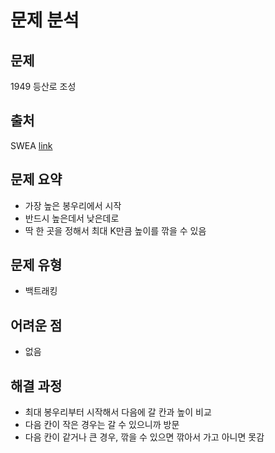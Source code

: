 # 문제 분석

## 문제

1949 등산로 조성

## 출처

SWEA [link](https://swexpertacademy.com/main/code/problem/problemDetail.do?contestProbId=AV5PoOKKAPIDFAUq)

## 문제 요약

* 가장 높은 봉우리에서 시작
* 반드시 높은데서 낮은데로
* 딱 한 곳을 정해서 최대 K만큼 높이를 깎을 수 있음

## 문제 유형

* 백트래킹

## 어려운 점

* 없음

## 해결 과정

* 최대 봉우리부터 시작해서 다음에 갈 칸과 높이 비교
* 다음 칸이 작은 경우는 갈 수 있으니까 방문
* 다음 칸이 같거나 큰 경우, 깎을 수 있으면 깎아서 가고 아니면 못감
